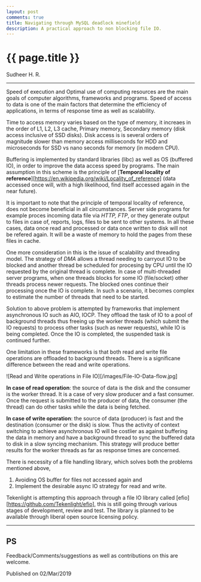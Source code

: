 ```yaml
---
layout: post
comments: true
title: Navigating through MySQL deadlock minefield
description: A practical approach to non blocking file IO.
---
```


{{ page.title }}
================

<p class="meta">
    Sudheer H. R.
</p>

---

Speed of execution and Optimal use of computing resources are the main goals of computer algorithms, frameworks and programs. Speed of access to data is one of the main factors that determine the efficiency of applications, in terms of response time as well as scalability.

Time to access memory varies based on the type of memory, it increaes in the order of L1, L2, L3 cache, Primary memory,
Secondary memory (disk access inclusive of SSD disks). Disk access is is several orders of magnitude slower than memory access milliseconds for HDD and microseconds for SSD vs nano seconds for memory (in modern CPU).

Buffering is implemented by standard libraries (libc) as well as OS (buffered IO), in order to improve the data access speed by programs. The main assumption in this scheme is the principle of [**Temporal locality of reference**][https://en.wikipedia.org/wiki/Locality_of_reference] (data accessed once will, with a high likelihood, find itself accessed again in the near future). 

It is important to note that the principle of temporal locality of reference, does not become beneficial in all circumstances.
Server side programs for example proces incoming data file via *HTTP, FTP*, or they generate output to files in case of, reports, logs, files to be sent to other systems. In all these cases, data once read and processed or data once written to disk will not be refered again. It will be a waste of memory to hold the pages from these files in cache.

One more consideration in this is the issue of scalability and threading model. The strategy of *DMA* allows a thread needing to carryout IO to be blocked and another thread be scheduled for procesing by CPU until the IO requested by the original thread is complete. In case of multi-threaded server programs, when one threads blocks for some IO (file/socket) other threads process newer  requests. The blocked ones continue their processing once the IO is complete. In such a scenario, it
becomes complex to estimate the number of threads that need to be started.

Solution to above problem is attempted by frameworks that implement asynchronous IO such as AIO, IOCP. They offload the task of IO to a pool of background threads thus freeing up the worker threads (which submit the IO requests) to process other tasks (such as newer requests), while IO is being completed. Once the IO is completed, the suspended task is continued further. 

One limitation in these frameworks is that both read and write file operations are offloaded to background
threads. There is a significane difference between the read and write operations.

![Read and Write operations in File IO][/images/File-IO-Data-flow.jpg]

**In case of read operation**: the source of data is the disk and the consumer is the worker thread. It is a case of very slow producer and a fast consumer. Once the request is submitted to the producer of data, the consumer (the thread) can do other tasks while the data is being fetched.

**In case of write operation**: the source of data (producer) is fast and the destination (consumer or the disk) is slow. Thus the activity of context switching to achieve asynchronous IO will be costlier as against buffering the data in memory and have a background thread to sync the buffered data to disk in a slow syncing mechanism. This strategy will produce better results for the worker threads as far as response times are concerned.

There is necessity of a file handling library, which solves both the problems mentioned above,
1. Avoiding OS buffer for files not accessed again and 
2. Implement the desirable async IO strategy for read and write.

Tekenlight is attempting this approach through a file IO library called [efio][https://github.com/Tekenlight/efio], this is still going through various stages of development, review and test. The library is planned to be available through liberal open source licensing policy. 

---

## PS
Feedback/Comments/suggestions as well as contributions on this are welcome.


<p class="meta">
    Published on 02/Mar/2019
</p>
